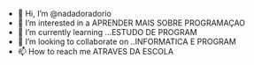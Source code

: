 - 👋 Hi, I’m @nadadoradorio
- 👀 I’m interested in a APRENDER MAIS SOBRE PROGRAMAÇAO
- 🌱 I’m currently learning ...ESTUDO DE PROGRAM
- 💞️ I’m looking to collaborate on ..INFORMATICA E PROGRAM
- 📫 How to reach me  ATRAVES DA ESCOLA
<!---
nadadoradorio/nadadoradorio is a ✨ special ✨ repository because its `README.md` (this file) appears on your GitHub profile.
You can click the Preview link to take a look at your changes.
--->
